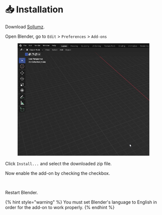 # 📥 Installation

Download [Sollumz](https://github.com/Skylumz/Sollumz/archive/refs/heads/main.zip).

Open Blender, go to `Edit` > `Preferences` > `Add-ons`

<figure><img src="../.gitbook/assets/blender_tKUQ3Kn6Ti.gif" alt="" width="563"><figcaption></figcaption></figure>

Click `Install...` and select the downloaded zip file.

Now enable the add-on by checking the checkbox.

<figure><img src="https://i.imgur.com/YnVdn4k.gif" alt="" width="563"><figcaption></figcaption></figure>

Restart Blender.

{% hint style="warning" %}
You must set Blender's language to English in order for the add-on to work properly.
{% endhint %}
